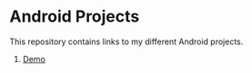 # Android Projects

This repository contains links to my different Android projects.

1. [Demo](https://github.com/Md-E-I-Emamul/Health_Gardian)


